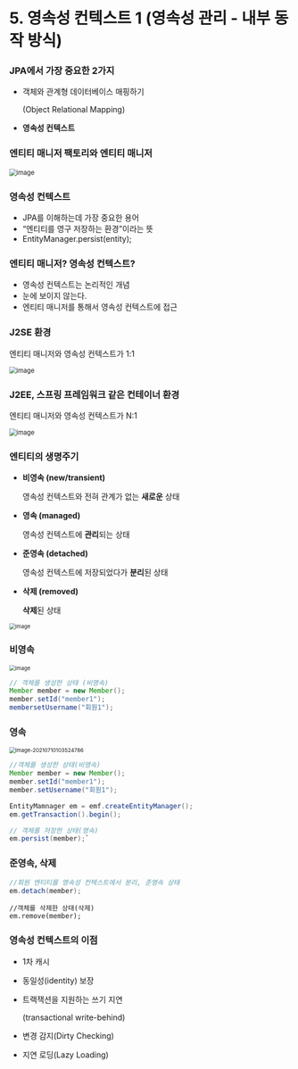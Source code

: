 # 5. 영속성 컨텍스트 1  (영속성 관리 - 내부 동작 방식)



###  JPA에서 가장 중요한 2가지

- 객체와 관계형 데이터베이스 매핑하기

  (Object Relational Mapping)

- **영속성 컨텍스트**



### 엔티티 매니저 팩토리와 엔티티 매니저

<img src="https://user-images.githubusercontent.com/55625864/124622623-3f290880-deb6-11eb-9596-9be73b3a6645.png" alt="image" style="zoom:80%;" />



### 영속성 컨텍스트

- JPA를 이해하는데 가장 중요한 용어
- “엔티티를 영구 저장하는 환경”이라는 뜻
- EntityManager.persist(entity);



### 엔티티 매니저? 영속성 컨텍스트?

- 영속성 컨텍스트는 논리적인 개념
- 눈에 보이지 않는다.
- 엔티티 매니저를 통해서 영속성 컨텍스트에 접근



### J2SE 환경

엔티티 매니저와 영속성 컨텍스트가 1:1

<img src="https://user-images.githubusercontent.com/55625864/124626387-954b7b00-deb9-11eb-9067-782cc9cf71d6.png" alt="image" style="zoom:80%;" />

### J2EE, 스프링 프레임워크 같은 컨테이너 환경

엔티티 매니저와 영속성 컨텍스트가 N:1

<img src="https://user-images.githubusercontent.com/55625864/124626448-a6948780-deb9-11eb-84e7-aad71128d570.png" alt="image" style="zoom:80%;" />

### 엔티티의 생명주기

- **비영속 (new/transient)**

  영속성 컨텍스트와 전혀 관계가 없는 **새로운** 상태

- **영속 (managed)**

  영속성 컨텍스트에 **관리**되는 상태

- **준영속 (detached)**

  영속성 컨텍스트에 저장되었다가 **분리**된 상태

- **삭제 (removed)**

  **삭제**된 상태

<img src="https://user-images.githubusercontent.com/55625864/125147975-0ca73600-e16a-11eb-9c5e-8d97a2a0afa0.png" alt="image" style="zoom:67%;" />

### 비영속

<img src="https://user-images.githubusercontent.com/55625864/125148015-4bd58700-e16a-11eb-9a9a-177a86c36ef4.png" alt="image" style="zoom:67%;" />

```java
// 객체를 생성한 상태 (비영속)
Member member = new Member();
member.setId("member1");
membersetUsername("회원1");
```

### 영속

<img src="C:\Users\seouz\AppData\Roaming\Typora\typora-user-images\image-20210710103524786.png" alt="image-20210710103524786" style="zoom:67%;" />

```java
//객체를 생성한 상태(비영속)
Member member = new Member();
member.setId("member1");
member.setUsername("회원1");

EntityMamnager em = emf.createEntityManager();
em.getTransaction().begin();

// 객체를 저장한 상태(영속)
em.persist(member);`
```

### 준영속, 삭제

```java
//회원 엔티티를 영속성 컨텍스트에서 분리, 준영속 상태
em.detach(member);
```

```
//객체를 삭제한 상태(삭제)
em.remove(member);
```

### 영속성 컨텍스트의 이점

- 1차 캐시

- 동일성(identity) 보장

- 트랙잭션을 지원하는 쓰기 지연

  (transactional write-behind)

- 변경 감지(Dirty Checking)

- 지연 로딩(Lazy Loading)